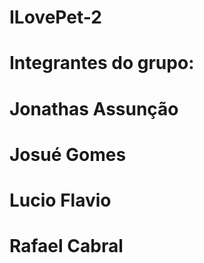 # ILovePet-2

# Integrantes do grupo:

# Jonathas Assunção
# Josué Gomes   
# Lucio Flavio 
# Rafael Cabral
